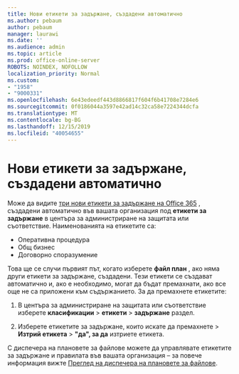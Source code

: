```yaml
---
title: Нови етикети за задържане, създадени автоматично
ms.author: pebaum
author: pebaum
manager: laurawi
ms.date: ''
ms.audience: admin
ms.topic: article
ms.prod: office-online-server
ROBOTS: NOINDEX, NOFOLLOW
localization_priority: Normal
ms.custom:
- "1958"
- "9000331"
ms.openlocfilehash: 6e43edeedf443d8866817f604f6b41708e7284e6
ms.sourcegitcommit: 0f0186044a3597e42ad14c32ca58e7224344dcfa
ms.translationtype: MT
ms.contentlocale: bg-BG
ms.lasthandoff: 12/15/2019
ms.locfileid: "40054655"
---
```

# <a name="new-retention-labels-created-automatically"></a>Нови етикети за задържане, създадени автоматично

Може да видите [три нови етикети за задържане на Office 365](https://docs.microsoft.com/office365/securitycompliance/file-plan-manager#default-retention-labels-and-label-policy) , създадени автоматично във вашата организация под **етикети за задържане** в центъра за администриране на защитата или съответствие. Наименованията на етикетите са:

- Оперативна процедура
- Общ бизнес
- Договорно споразумение

Това ще се случи първият път, когато изберете **файл план** , ако няма други етикети за задържане, създадени. Тези етикети се създават автоматично и, ако е необходимо, могат да бъдат премахнати, ако все още не са приложени към съдържанието. За да премахнете етикетите:

1. В центъра за администриране на защитата или съответствие изберете **класификации** > **етикети** > **задържане** раздел.

1. Изберете етикетите за задържане, които искате да премахнете > **Изтрий етикета** > **"да", за да** изтриете етикета.

С диспечера на плановете за файлове можете да управлявате етикетите за задържане и правилата във вашата организация – за повече информация вижте [Преглед на диспечера на плановете за файлове](https://docs.microsoft.com/office365/securitycompliance/file-plan-manager).